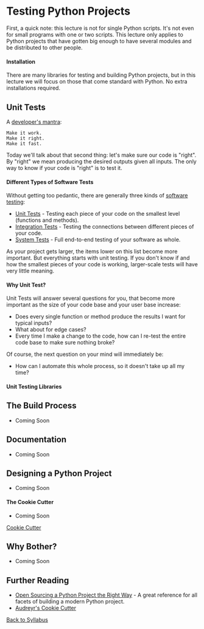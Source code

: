 # Testing Python Projects

First, a quick note: this lecture is not for single Python scripts. It's not even for small programs with one or two scripts. This lecture only applies to Python projects that have gotten big enough to have several modules and be distributed to other people.

#### Installation

There are many libraries for testing and building Python projects, but in this lecture we will focus on those that come standard with Python. No extra installations required.

## Unit Tests

A [developer's mantra](http://c2.com/cgi/wiki?MakeItWorkMakeItRightMakeItFast):

    Make it work.
    Make it right.
    Make it fast.

Today we'll talk about that second thing: let's make sure our code is "right". By "right" we mean producing the desired outputs given all inputs. The only way to know if your code is "right" is to test it.

#### Different Types of Software Tests

Without getting too pedantic, there are generally three kinds of [software testing](https://en.wikipedia.org/wiki/Software_testing):

 * [Unit Tests](https://en.wikipedia.org/wiki/Unit_testing) - Testing each piece of your code on the smallest level (functions and methods).
 * [Integration Tests](https://en.wikipedia.org/wiki/Integration_testing) - Testing the connections between different pieces of your code.
 * [System Tests](https://en.wikipedia.org/wiki/System_testing) - Full end-to-end testing of your software as whole.

As your project gets larger, the items lower on this list become more important. But everything starts with unit testing. If you don't know if and how the smallest pieces of your code is working, larger-scale tests will have very little meaning.

#### Why Unit Test?

Unit Tests will answer several questions for you, that become more important as the size of your code base and your user base increase:

 * Does every single function or method produce the results I want for typical inputs?
 * What about for edge cases?
 * Every time I make a change to the code, how can I re-test the entire code base to make sure nothing broke?

Of course, the next question on your mind will immediately be:

 * How can I automate this whole process, so it doesn't take up all my time?

#### Unit Testing Libraries



## The Build Process

 * Coming Soon

## Documentation

 * Coming Soon

## Designing a Python Project

 * Coming Soon

#### The Cookie Cutter

 * Coming Soon

[Cookie Cutter](https://github.com/audreyr/cookiecutter-pypackage)

## Why Bother?

 * Coming Soon

## Further Reading

 * [Open Sourcing a Python Project the Right Way](http://www.jeffknupp.com/blog/2013/08/16/open-sourcing-a-python-project-the-right-way/) - A great reference for all facets of building a modern Python project.
 * [Audreyr's Cookie Cutter](https://github.com/audreyr/cookiecutter-pypackage)


[Back to Syllabus](../../README.md)
